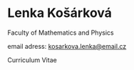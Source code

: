# Lenka Košárková 
Faculty of Mathematics and Physics

email adress: kosarkova.lenka@email.cz

Curriculum Vitae
